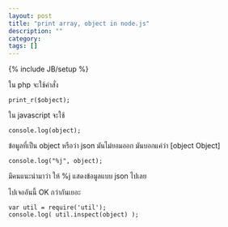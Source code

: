 ```yaml
---
layout: post
title: "print array, object in node.js"
description: ""
category: 
tags: []
---
```

{% include JB/setup %}

ใน php จะใช้คำสั่ง 
	
	print_r($object);
	
ใน javascript จะใช้
	
	console.log(object);
	
ข้อมูลที่เป็น object หรือว่า json มันไม่ยอมออก มันบอกแค่ว่า [object Object]

	console.log("%j", object);

มีคนแนะนำมาว่า ให้ %j แสดงข้อมูลแบบ json ไปเลย

ไปเจออันนี้ OK กว่ากันเยอะ

	var util = require('util');
	console.log( util.inspect(object) );
	

	
	
	